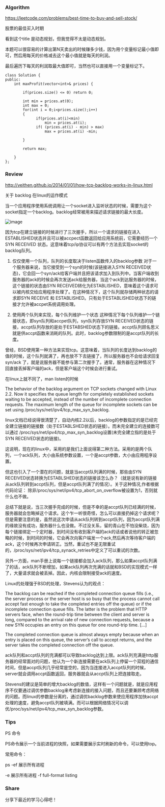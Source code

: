 ### Algorithm

https://leetcode.com/problems/best-time-to-buy-and-sell-stock/

股票的最佳买入时期

看到这个title 是动态规划，但我觉得不太是动态规划。

本题可以很容易的计算出第N天卖出的时候赚多少钱，因为用个变量标记最小值即可，然后用每天的价格减去这个最小值就是每天的利润。

最后遍历下每天的利润取最大值即可，当然也可以直接用一个变量标记下。

```
class Solution {
public:
    int maxProfit(vector<int>& prices) {
        
        if(prices.size() <= 0) return 0;
        
        int min = prices.at(0);
        int max = 0;
        for(int i = 0;i<prices.size();i++)
        {
              if(prices.at(i)<min)
                  min = prices.at(i);
              if( (prices.at(i) - min) > max)
                  max = prices.at(i) -min;
              
        }
        
        return max;
        
    }
};

```

### Review

http://veithen.github.io/2014/01/01/how-tcp-backlog-works-in-linux.html

关于 backlog 在linux的运作模式

当一个应用程序使用系统调用让一个socket进入监听状态的时候，需要为这个socket指定一个backlog。backlog经常被用来描述请求链接的最大长度。

![image](http://veithen.github.io/2014/01/01/tcp-state-diagram.png)

因为tcp在建立链接的时候进行了三次握手，所以一个请求的链接在进入ESTABLISHED状态并且可以被accpect函数返回给应用系统前，它需要经历一个SYN RECEIVED 
状态。这意味着tcp/ip协议可以有两个方法去实现socket的backlog队列。

1. 仅仅使用一个队列，队列的长度取决于listen函数传入的backlog参数
对于一个服务器来说，当它接受到一个syn的时候(该链接进入SYN RECEIVED状态)，它会回一个syn/ack给客户端并且把该请求加入到队列中。当客户端收到服务器的ack的时候会再次发送ack给服务器，当这个ack到达服务器的时候，这个链接的状态由SYN RECEIVED转化为ESTABLISHED，意味着这个请求可以被内核交给应用程序处理了。在这种情况下，这个队列就存储两种状态的请求即SYN RECEIVE 和 ESTABLISHED。只有处于ESTABLISHED状态下的链接才允许被accpet系统调用处理。

2. 使用两个队列来实现，每个队列维护一个状态
这种情况下每个队列维护一个链接状态，即syn队列和accpet队列，syn队列存放SYN RECEIVED状态的链接，accpt队列存放的是处于ESTABSHED状态下的链接。accpt队列顾名思义就是供accpt函数来消耗的队列。此时，backlog参数限制的是accpt队列的长度。

曾经，BSD使用第一种方法来实现tcp。这意味着，当队列的长度达到backlog的值的时候，这个队列就满了，再也放不下去链接了，所以服务器也不会给请求回复syn/ack
了，就是说服务器不能参与第二次握手了。通常，服务器在这种情况下回直接丢掉客户端的ack，但是客户端这个时候会进行重试。

在linux上就不同了，man listen的时候

The behavior of the backlog argument on TCP sockets changed with Linux 2.2. Now it specifies the queue length for completely established sockets waiting to be accepted, instead of the number of incomplete connection requests. The maximum length of the queue for incomplete sockets can be set using /proc/sys/net/ipv4/tcp_max_syn_backlog.

linux文档已经说得很清楚了，自动内核2.2以后，backlog的参数指定的是已经完全建立链接的链接数（处于ESTABLSHED状态的链接）。而未完全建立的连接数可以通过
/proc/sys/net/ipv4/tcp_max_syn_backlog设置(未完全建立指的是处于SYN RECEIVED状态的链接)。

这说明，现在的linux中，采用的是我们上面说得第二种方法。采用的是两个队列，一个ack队列，大小由系统参数设置，一个是accpt参数，大小由应用程序设置。

但这也引入了一个潜在的问题，就是当accpt队列满的时候，那些由SYN RECEIVED状态转换为ESTABLSHED状态的链接该怎么办？（就是说有新的链接从ack队列转到accpt队列，但是accpt队列满了的情况）。关于这种情况,作者根据代码论证：
除非/proc/sys/net/ipv4/tcp_abort_on_overflow被设置为1，否则就什么也不做。

总结下就是说，当三次握手完成的时候，但是不幸的是accpt队列已经满的时候，服务器就会忽略掉这个请求。这个乍一听很奇怪，怎么可以直接扔掉这个请求呢？但是需要注意的是，虽然说这次申请从ack队列转到accpt队列，因为accpt队列满的缘故没有成功，服务器什么也没做。不过没关系，留的青山在不怕没柴烧，因为每个链接绑定一个定时器，到时间没有收到客户端的ack的话或者说他的转正被忽略的时候，到时间的时候，它会再次向客户端发一个ack,然后再次等待客户端的ack，这个时候再次申请转正。当然，重试也不是无限重试的，/proc/sys/net/ipv4/tcp_synack_retries中定义了可以重试的次数。

另外一方面，man手册上说每一个链接都会加入ack队列，那么如果accpt队列满了的话，ack队列不断增加，如果ack队列再次充满的话就和BSD的实现模式一样了，大量请求就会被丢掉。因此，内核会限制接受ack的速度。

Linux的处理强于BSD的处理，Stevens认为的观点：

The backlog can be reached if the completed connection queue fills (i.e., the server process or the server host is so busy that the process cannot call accept fast enough to take the completed entries off the queue) or if the incomplete connection queue fills. The latter is the problem that HTTP servers face, when the round-trip time between the client and server is long, compared to the arrival rate of new connection requests, because a new SYN occupies an entry on this queue for one round-trip time. […]

The completed connection queue is almost always empty because when an entry is placed on this queue, the server’s call to accept returns, and the server takes the completed connection off the queue.

ack队列和accpt队列的充满都可以导致backlog达到上限。ack队列充满是http服务器的经常面对的问题，他认为一个新连接需要在ack队列上停留一个双程的通信时间，但是accpt队列几乎经常是空的，因为当连接进入accpt队列的时候，server就会调用accpt函数返回，服务器就会从accpt队列上把连接取走。

Stevens的建议是简单的增大backlog的数值，这样有一个问题就是，就是应用程序不仅要通过调优参数backlog来考虑新连接的接入问题，而且还要兼顾考虑网络的问题。而linux的参数是分离的，通过调优backlog参数来使应用程序加快accpt处理的速度，避免accpt队列被填满。而可以根据网络情况可以调优/proc/sys/net/ipv4/tcp_max_syn_backlog参数。



### Tips

PS 命令

PS命令展示一个当前进程的快照，如果需要展示实时刷新的命令，可以使用top。

常用命令：
 
ps -ef 展示所有进程

-e 展示所有进程  -f full-format listing 



### Share

分享下最近的学习心得吧！
